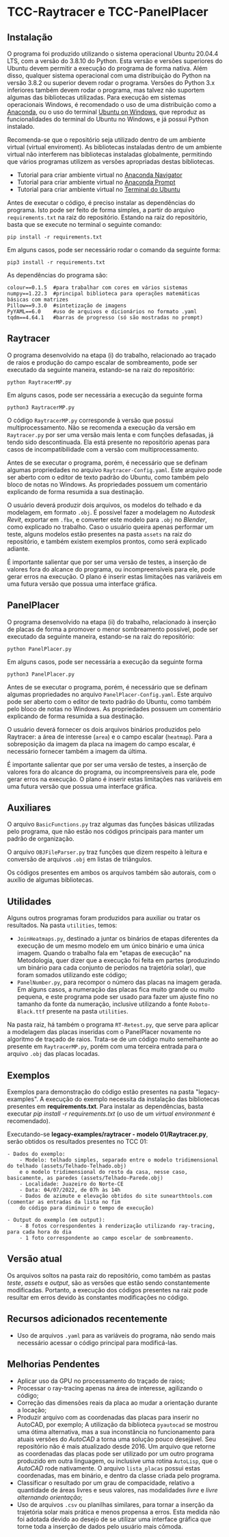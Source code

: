 # TCC-Raytracer e TCC-PanelPlacer

## Instalação

O programa foi produzido utilizando o sistema operacional Ubuntu 20.04.4 LTS, com a versão do 3.8.10 do Python. Esta versão e versões superiores do Ubuntu devem permitir a execução do programa de forma nativa. Além disso, qualquer sistema operacional com uma distribuição do Python na versão 3.8.2 ou superior devem rodar o programa. Versões do Python 3.x inferiores também devem rodar o programa, mas talvez não suportem algumas das bibliotecas utilizadas. Para execução em sistemas operacionais Windows, é recomendado o uso de uma distribuição como a [Anaconda](https://www.anaconda.com/products/distribution), ou o uso do terminal [Ubuntu on Windows](https://apps.microsoft.com/store/detail/ubuntu-on-windows/9NBLGGH4MSV6?hl=pt-br&gl=br), que reproduz as funcionalidades do terminal do Ubuntu no Windows, e já possui Python instalado.

Recomenda-se que o repositório seja utilizado dentro de um ambiente virtual (virtual enviroment). As bibliotecas instaladas dentro de um ambiente virtual não interferem nas bibliotecas instaladas globalmente, permitindo que vários programas utilizem as versões apropriadas destas bibliotecas.

- Tutorial para criar ambiente virtual no [Anaconda Navigator](https://docs.anaconda.com/navigator/getting-started/#navigator-managing-environments)
- Tutorial para criar ambiente virtual no [Anaconda Prompt](https://conda.io/projects/conda/en/latest/user-guide/tasks/manage-environments.html#creating-an-environment-with-commands)
- Tutorial para criar ambiente virtual no [Terminal do Ubuntu](https://www.arubacloud.com/tutorial/how-to-create-a-python-virtual-environment-on-ubuntu.aspx)

Antes de executar o código, é preciso instalar as dependências do programa. Isto pode ser feito de forma simples, a partir do arquivo `requirements.txt` na raiz do repositório. Estando na raiz do repositório, basta que se execute no terminal o seguinte comando:

```
pip install -r requirements.txt
```

Em alguns casos, pode ser necessário rodar o comando da seguinte forma:

```
pip3 install -r requirements.txt
```

As dependências do programa são:

```
colour==0.1.5  #para trabalhar com cores em vários sistemas
numpy==1.22.3  #principal biblioteca para operações matemáticas básicas com matrizes
Pillow==9.3.0  #sintetização de imagens
PyYAML==6.0    #uso de arquivos e dicionários no formato .yaml
tqdm==4.64.1   #barras de progresso (só são mostradas no prompt)
```

## Raytracer

O programa desenvolvido na etapa (i) do trabalho, relacionado ao traçado de raios e produção do campo escalar de sombreamento, pode ser executado da seguinte maneira, estando-se na raiz do repositório:

```
python RaytracerMP.py
```

Em alguns casos, pode ser necessária a execução da seguinte forma

```
python3 RaytracerMP.py
```

O código `RaytracerMP.py` corresponde à versão que possui multiprocessamento. Não se recomenda a execução da versão em `Raytracer.py` por ser uma versão mais lenta e com funções defasadas, já tendo sido descontinuada. Ela está presente no repositório apenas para casos de incompatibilidade com a versão com multiprocessamento.

Antes de se executar o programa, porém, é necessário que se definam algumas propriedades no arquivo `Raytracer-Config.yaml`. Este arquivo pode ser aberto com o editor de texto padrão do Ubuntu, como também pelo bloco de notas no Windows. As propriedades possuem um comentário explicando de forma resumida a sua destinação.

O usuário deverá produzir dois arquivos, os modelos do telhado e da modelagem, em formato `.obj`. É possível fazer a modelagem no *Autodesk Revit*, exportar em `.fbx`, e converter este modelo para `.obj` no *Blender*, como explicado no trabalho. Caso o usuário queira apenas performar um teste, alguns modelos estão presentes na pasta `assets` na raiz do repositório, e também existem exemplos prontos, como será explicado adiante.

É importante salientar que por ser uma versão de testes, a inserção de valores fora do alcance do programa, ou incompreensíveis para ele, pode gerar erros na execução. O plano é inserir estas limitações nas variáveis em uma futura versão que possua uma interface gráfica.

## PanelPlacer

O programa desenvolvido na etapa (ii) do trabalho, relacionado à inserção de placas de forma a promover o menor sombreamento possível, pode ser executado da seguinte maneira, estando-se na raiz do repositório:

```
python PanelPlacer.py
```

Em alguns casos, pode ser necessária a execução da seguinte forma

```
python3 PanelPlacer.py
```

Antes de se executar o programa, porém, é necessário que se definam algumas propriedades no arquivo `PanelPlacer-Config.yaml`. Este arquivo pode ser aberto com o editor de texto padrão do Ubuntu, como também pelo bloco de notas no Windows. As propriedades possuem um comentário explicando de forma resumida a sua destinação.

O usuário deverá fornecer os dois arquivos binários produzidos pelo Raytracer: a área de interesse (`area`) e o campo escalar (`heatmap`). Para a sobreposição da imagem da placa na imagem do campo escalar, é necessário fornecer também a imagem da última.

É importante salientar que por ser uma versão de testes, a inserção de valores fora do alcance do programa, ou incompreensíveis para ele, pode gerar erros na execução. O plano é inserir estas limitações nas variáveis em uma futura versão que possua uma interface gráfica.

## Auxiliares

O arquivo `BasicFunctions.py` traz algumas das funções básicas utilizadas pelo programa, que não estão nos códigos principais para manter um padrão de organização.

O arquivo `OBJFileParser.py` traz funções que dizem respeito à leitura e conversão de arquivos `.obj` em listas de triângulos.

Os códigos presentes em ambos os arquivos também são autorais, com o auxílio de algumas bibliotecas.

## Utilidades

Alguns outros programas foram produzidos para auxiliar ou tratar os resultados. Na pasta `utilities`, temos:

- `JoinHeatmaps.py`, destinado a juntar os binários de etapas diferentes da execução de um mesmo modelo em um único binário e uma única imagem. Quando o trabalho fala em "etapas de execução" na Metodologia, quer dizer que a execução foi feita em partes (produzindo um binário para cada conjunto de períodos na trajetória solar), que foram somados utilizando este código;
- `PanelNumber.py`, para recompor o número das placas na imagem gerada. Em alguns casos, a numeração das placas fica muito grande ou muito pequena, e este programa pode ser usado para fazer um ajuste fino no tamanho da fonte da numeração, inclusive utilizando a fonte `Roboto-Black.ttf` presente na pasta `utilities`.

Na pasta raiz, há também o programa `RT-Retest.py`, que serve para aplicar a modelagem das placas inseridas com o PanelPlacer novamente no algoritmo de traçado de raios. Trata-se de um código muito semelhante ao presente em `RaytracerMP.py`, porém com uma terceira entrada para o arquivo `.obj` das placas locadas.

## Exemplos

Exemplos para demonstração do código estão presentes na pasta "legacy-examples". A execução do exemplo necessita da instalação das bibliotecas presentes em **requirements.txt**. Para instalar as dependências, basta executar *pip install -r requirements.txt* (o uso de um *virtual environment* é recomendado).

Executando-se **legacy-examples/raytracer - modelo 01/Raytracer.py**, serão obtidos os resultados presentes
no TCC 01:

~~~
- Dados do exemplo:
    - Modelo: telhado simples, separado entre o modelo tridimensional do telhado (assets/Telhado-Telhado.obj)
    e o modelo tridimensional do resto da casa, nesse caso, basicamente, as paredes (assets/Telhado-Parede.obj)
    - Localidade: Juazeiro do Norte-CE
    - Data: 04/07/2022, de 07h às 14h
    - Dados de azimute e elevação obtidos do site sunearthtools.com (comentar as entradas da lista no fim
    do código para diminuir o tempo de execução)

- Output do exemplo (em output):
    - 8 fotos correspondentes à renderização utilizando ray-tracing, para cada hora do dia
    - 1 foto correspondente ao campo escelar de sombreamento.
~~~

## Versão atual

Os arquivos soltos na pasta raiz do repositório, como também as pastas *teste*, *assets* e *output*, são as versões que estão sendo constantemente modificadas. Portanto, a execução dos códigos presentes na raiz pode resultar em erros devido às constantes modificações no código.


## Recursos adicionados recentemente

- Uso de arquivos `.yaml` para as variáveis do programa, não sendo mais necessário acessar o código principal para modificá-las.

## Melhorias Pendentes

- Aplicar uso da GPU no processamento do traçado de raios;
- Processar o ray-tracing apenas na área de interesse, agilizando o código;
- Correção das dimensões reais da placa ao mudar a orientação durante a locação;
- Produzir arquivo com as coordenadas das placas para inserir no AutoCAD, por exemplo; A utilização da biblioteca `pyautocad` se mostrou uma ótima alternativa, mas a sua inconstância no funcionamento para atuais versões do *AutoCAD* a torna uma solução pouco desejável. Seu repositório não é mais atualizado desde 2016. Um arquivo que retorne as coordenadas das placas pode ser utilizado por um outro programa produzido em outra linguagem, ou inclusive uma rotina `AutoLisp`, que o *AutoCAD* rode nativamente. O arquivo `lista_placas` possui estas coordenadas, mas em binário, e dentro da classe criada pelo programa.
- Classificar o resultado por um grau de compacidade, relativo a quantidade de áreas livres e seus valores, nas modalidades *livre* e *livre alternando orientação*;
- Uso de arquivos `.csv` ou planilhas similares, para tornar a inserção da trajetória solar mais prática e menos propensa a erros. Esta medida não foi adotada devido ao desejo de se utilizar uma interface gráfica que torne toda a inserção de dados pelo usuário mais cômoda.
